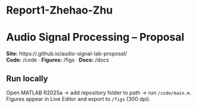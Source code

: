 # Report1-Zhehao-Zhu
# Audio Signal Processing – Proposal

**Site:** https://<zzhu0143>.github.io/audio-signal-lab-proposal/  
**Code:** /code · **Figures:** /figs · **Docs:** /docs

## Run locally
Open MATLAB R2025a → add repository folder to path → run `/code/main.m`.  
Figures appear in Live Editor and export to `/figs` (300 dpi).
